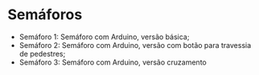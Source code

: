 # Semáforos

* Semáforo 1: Semáforo com Arduino, versão básica;
* Semáforo 2: Semáforo com Arduino, versão com botão para travessia de pedestres;
* Semáforo 3: Semáforo com Arduino, versão cruzamento
